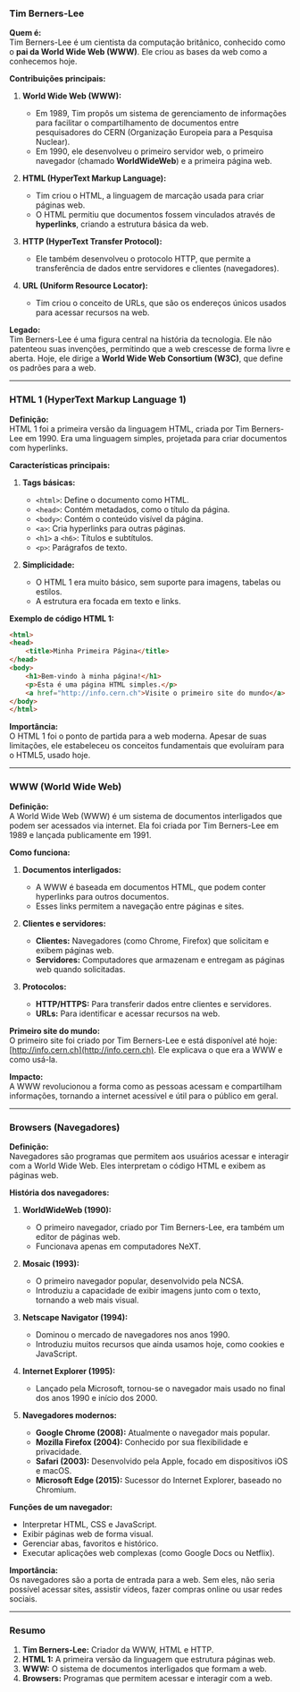 

### **Tim Berners-Lee**
**Quem é:**  
Tim Berners-Lee é um cientista da computação britânico, conhecido como o **pai da World Wide Web (WWW)**. Ele criou as bases da web como a conhecemos hoje.

**Contribuições principais:**
1. **World Wide Web (WWW):**  
   - Em 1989, Tim propôs um sistema de gerenciamento de informações para facilitar o compartilhamento de documentos entre pesquisadores do CERN (Organização Europeia para a Pesquisa Nuclear).  
   - Em 1990, ele desenvolveu o primeiro servidor web, o primeiro navegador (chamado **WorldWideWeb**) e a primeira página web.

2. **HTML (HyperText Markup Language):**  
   - Tim criou o HTML, a linguagem de marcação usada para criar páginas web.  
   - O HTML permitiu que documentos fossem vinculados através de **hyperlinks**, criando a estrutura básica da web.

3. **HTTP (HyperText Transfer Protocol):**  
   - Ele também desenvolveu o protocolo HTTP, que permite a transferência de dados entre servidores e clientes (navegadores).

4. **URL (Uniform Resource Locator):**  
   - Tim criou o conceito de URLs, que são os endereços únicos usados para acessar recursos na web.

**Legado:**  
Tim Berners-Lee é uma figura central na história da tecnologia. Ele não patenteou suas invenções, permitindo que a web crescesse de forma livre e aberta. Hoje, ele dirige a **World Wide Web Consortium (W3C)**, que define os padrões para a web.

---

### **HTML 1 (HyperText Markup Language 1)**
**Definição:**  
HTML 1 foi a primeira versão da linguagem HTML, criada por Tim Berners-Lee em 1990. Era uma linguagem simples, projetada para criar documentos com hyperlinks.

**Características principais:**
1. **Tags básicas:**  
   - `<html>`: Define o documento como HTML.  
   - `<head>`: Contém metadados, como o título da página.  
   - `<body>`: Contém o conteúdo visível da página.  
   - `<a>`: Cria hyperlinks para outras páginas.  
   - `<h1>` a `<h6>`: Títulos e subtítulos.  
   - `<p>`: Parágrafos de texto.

2. **Simplicidade:**  
   - O HTML 1 era muito básico, sem suporte para imagens, tabelas ou estilos.  
   - A estrutura era focada em texto e links.

**Exemplo de código HTML 1:**
```html
<html>
<head>
    <title>Minha Primeira Página</title>
</head>
<body>
    <h1>Bem-vindo à minha página!</h1>
    <p>Esta é uma página HTML simples.</p>
    <a href="http://info.cern.ch">Visite o primeiro site do mundo</a>
</body>
</html>
```

**Importância:**  
O HTML 1 foi o ponto de partida para a web moderna. Apesar de suas limitações, ele estabeleceu os conceitos fundamentais que evoluíram para o HTML5, usado hoje.

---

### **WWW (World Wide Web)**
**Definição:**  
A World Wide Web (WWW) é um sistema de documentos interligados que podem ser acessados via internet. Ela foi criada por Tim Berners-Lee em 1989 e lançada publicamente em 1991.

**Como funciona:**
1. **Documentos interligados:**  
   - A WWW é baseada em documentos HTML, que podem conter hyperlinks para outros documentos.  
   - Esses links permitem a navegação entre páginas e sites.

2. **Clientes e servidores:**  
   - **Clientes:** Navegadores (como Chrome, Firefox) que solicitam e exibem páginas web.  
   - **Servidores:** Computadores que armazenam e entregam as páginas web quando solicitadas.

3. **Protocolos:**  
   - **HTTP/HTTPS:** Para transferir dados entre clientes e servidores.  
   - **URLs:** Para identificar e acessar recursos na web.

**Primeiro site do mundo:**  
O primeiro site foi criado por Tim Berners-Lee e está disponível até hoje: [http://info.cern.ch](http://info.cern.ch). Ele explicava o que era a WWW e como usá-la.

**Impacto:**  
A WWW revolucionou a forma como as pessoas acessam e compartilham informações, tornando a internet acessível e útil para o público em geral.

---

### **Browsers (Navegadores)**
**Definição:**  
Navegadores são programas que permitem aos usuários acessar e interagir com a World Wide Web. Eles interpretam o código HTML e exibem as páginas web.

**História dos navegadores:**
1. **WorldWideWeb (1990):**  
   - O primeiro navegador, criado por Tim Berners-Lee, era também um editor de páginas web.  
   - Funcionava apenas em computadores NeXT.

2. **Mosaic (1993):**  
   - O primeiro navegador popular, desenvolvido pela NCSA.  
   - Introduziu a capacidade de exibir imagens junto com o texto, tornando a web mais visual.

3. **Netscape Navigator (1994):**  
   - Dominou o mercado de navegadores nos anos 1990.  
   - Introduziu muitos recursos que ainda usamos hoje, como cookies e JavaScript.

4. **Internet Explorer (1995):**  
   - Lançado pela Microsoft, tornou-se o navegador mais usado no final dos anos 1990 e início dos 2000.

5. **Navegadores modernos:**  
   - **Google Chrome (2008):** Atualmente o navegador mais popular.  
   - **Mozilla Firefox (2004):** Conhecido por sua flexibilidade e privacidade.  
   - **Safari (2003):** Desenvolvido pela Apple, focado em dispositivos iOS e macOS.  
   - **Microsoft Edge (2015):** Sucessor do Internet Explorer, baseado no Chromium.

**Funções de um navegador:**
- Interpretar HTML, CSS e JavaScript.  
- Exibir páginas web de forma visual.  
- Gerenciar abas, favoritos e histórico.  
- Executar aplicações web complexas (como Google Docs ou Netflix).

**Importância:**  
Os navegadores são a porta de entrada para a web. Sem eles, não seria possível acessar sites, assistir vídeos, fazer compras online ou usar redes sociais.

---

### **Resumo**
1. **Tim Berners-Lee:** Criador da WWW, HTML e HTTP.  
2. **HTML 1:** A primeira versão da linguagem que estrutura páginas web.  
3. **WWW:** O sistema de documentos interligados que formam a web.  
4. **Browsers:** Programas que permitem acessar e interagir com a web.


